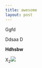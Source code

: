 ```yaml
---
title: awesome 
layout: post
---
```

Ggfd

Ddsaa
D

**Hdhsbw**

X<sub>2</sub>![](/_posts/IMG_20230225_202733.jpg)
